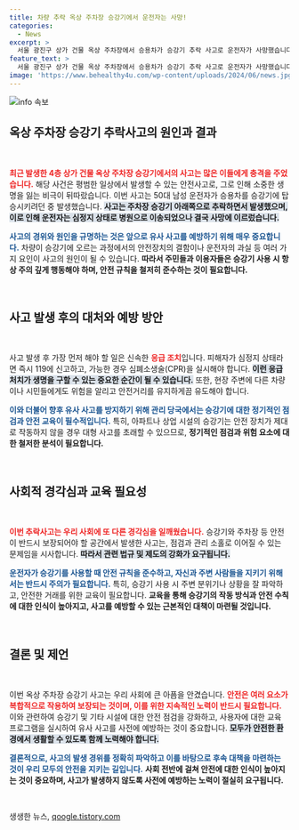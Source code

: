 ```yaml
---
title: 차량 추락 옥상 주차장 승강기에서 운전자는 사망!
categories:
  - News
excerpt: >
  서울 광진구 상가 건물 옥상 주차장에서 승용차가 승강기 추락 사고로 운전자가 사망했습니다. 경찰이 사고 원인을 조사 중이며, 자세한 내용이 궁금하다면 클릭해보세요!
feature_text: >
  서울 광진구 상가 건물 옥상 주차장에서 승용차가 승강기 추락 사고로 운전자가 사망했습니다. 경찰이 사고 원인을 조사 중이며, 자세한 내용이 궁금하다면 클릭해보세요!
image: 'https://www.behealthy4u.com/wp-content/uploads/2024/06/news.jpg'
---
```


<p><img src="https://www.behealthy4u.com/wp-content/uploads/2024/06/news.jpg" alt="info 속보" /></p>

<h2 data-ke-size="size26">옥상 주차장 승강기 추락사고의 원인과 결과</h2>

<p data-ke-size="size16">&nbsp;</p>

<p><b><span style="color: #ee2323;">최근 발생한 4층 상가 건물 옥상 주차장 승강기에서의 사고는 많은 이들에게 충격을 주었습니다.</span></b> 해당 사건은 평범한 일상에서 발생할 수 있는 안전사고로, 그로 인해 소중한 생명을 잃는 비극이 뒤따랐습니다. 이번 사고는 50대 남성 운전자가 승용차를 승강기에 탑승시키려던 중 발생했습니다. <b><span style="background-color: #21538527;">사고는 주차장 승강기 아래쪽으로 추락하면서 발생했으며, 이로 인해 운전자는 심정지 상태로 병원으로 이송되었으나 결국 사망에 이르렀습니다.</span></b> </p>

<p><b><span style="color: #1a5490;">사고의 경위와 원인을 규명하는 것은 앞으로 유사 사고를 예방하기 위해 매우 중요합니다.</span></b> 차량이 승강기에 오르는 과정에서의 안전장치의 결함이나 운전자의 과실 등 여러 가지 요인이 사고의 원인이 될 수 있습니다. <b>따라서 주민들과 이용자들은 승강기 사용 시 항상 주의 깊게 행동해야 하며, 안전 규칙을 철저히 준수하는 것이 필요합니다.</b></p>

<p data-ke-size="size16">&nbsp;</p>

<h2 data-ke-size="size26">사고 발생 후의 대처와 예방 방안</h2>

<p data-ke-size="size16">&nbsp;</p>

<p>사고 발생 후 가장 먼저 해야 할 일은 신속한 <b><span style="color: #ee2323;">응급 조치</span></b>입니다. 피해자가 심정지 상태라면 즉시 119에 신고하고, 가능한 경우 심폐소생술(CPR)을 실시해야 합니다. <b><span style="background-color: #21538527;">이런 응급처치가 생명을 구할 수 있는 중요한 순간이 될 수 있습니다.</span></b> 또한, 현장 주변에 다른 차량이나 시민들에게도 위험을 알리고 안전거리를 유지하게끔 유도해야 합니다.</p>

<p><b><span style="color: #1a5490;">이와 더불어 향후 유사 사고를 방지하기 위해 관리 당국에서는 승강기에 대한 정기적인 점검과 안전 교육이 필수적입니다.</span></b> 특히, 아파트나 상업 시설의 승강기는 안전 장치가 제대로 작동하지 않을 경우 대형 사고를 초래할 수 있으므로, <b>정기적인 점검과 위험 요소에 대한 철저한 분석이 필요합니다.</b> </p>

<p data-ke-size="size16">&nbsp;</p>

<h2 data-ke-size="size26">사회적 경각심과 교육 필요성</h2>

<p data-ke-size="size16">&nbsp;</p>

<p><b><span style="color: #ee2323;">이번 추락사고는 우리 사회에 또 다른 경각심을 일깨웠습니다.</span></b> 승강기와 주차장 등 안전이 반드시 보장되어야 할 공간에서 발생한 사고는, 점검과 관리 소홀로 이어질 수 있는 문제임을 시사합니다. <b><span style="background-color: #21538527;">따라서 관련 법규 및 제도의 강화가 요구됩니다.</span></b></p>

<p><b><span style="color: #1a5490;">운전자가 승강기를 사용할 때 안전 규칙을 준수하고, 자신과 주변 사람들을 지키기 위해서는 반드시 주의가 필요합니다.</span></b> 특히, 승강기 사용 시 주변 분위기나 상황을 잘 파악하고, 안전한 거래를 위한 교육이 필요합니다. <b>교육을 통해 승강기의 작동 방식과 안전 수칙에 대한 인식이 높아지고, 사고를 예방할 수 있는 근본적인 대책이 마련될 것입니다.</b></p>

<p data-ke-size="size16">&nbsp;</p>

<h2 data-ke-size="size26">결론 및 제언</h2>

<p data-ke-size="size16">&nbsp;</p>

<p>이번 옥상 주차장 승강기 사고는 우리 사회에 큰 아픔을 안겼습니다. <b><span style="color: #ee2323;">안전은 여러 요소가 복합적으로 작용하여 보장되는 것이며, 이를 위한 지속적인 노력이 반드시 필요합니다.</span></b> 이와 관련하여 승강기 및 기타 시설에 대한 안전 점검을 강화하고, 사용자에 대한 교육 프로그램을 실시하여 유사 사고를 사전에 예방하는 것이 중요합니다. <b><span style="background-color: #21538527;">모두가 안전한 환경에서 생활할 수 있도록 함께 노력해야 합니다.</span></b></p>

<p><b><span style="color: #1a5490;">결론적으로, 사고의 발생 경위를 정확히 파악하고 이를 바탕으로 후속 대책을 마련하는 것이 우리 모두의 안전을 지키는 길입니다.</span></b> <b>사회 전반에 걸쳐 안전에 대한 인식이 높아지는 것이 중요하며, 사고가 발생하지 않도록 사전에 예방하는 노력이 절실히 요구됩니다.</b></p>

<p data-ke-size="size16">&nbsp;</p>
생생한 뉴스, <a href="https://qoogle.tistory.com" rel="dofollow">qoogle.tistory.com</a>


